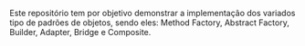 Este repositório tem por objetivo demonstrar a implementação dos variados tipo de padrões de objetos, sendo eles: Method Factory, Abstract Factory, Builder, Adapter, Bridge e Composite.
